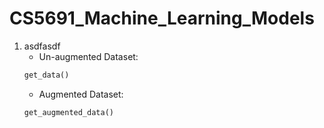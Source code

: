 # CS5691_Machine_Learning_Models
1. asdfasdf  
   * Un-augmented Dataset: 
   ```python 
   get_data()
   ```
   * Augmented Dataset:
   ```python 
   get_augmented_data()
   ```
